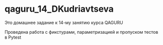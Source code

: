 # qaguru_14_DKudriavtseva

Это домашнее задание к 14-му занятию курса QAGURU

Проведена работа с фикстурами, параметризацией и пропуском тестов в Pytest
